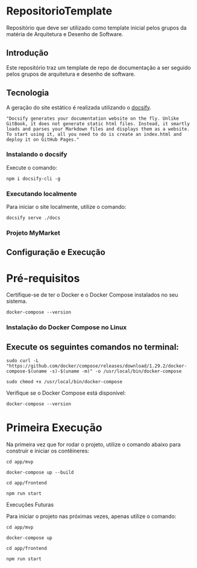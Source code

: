 # RepositorioTemplate

Repositório que deve ser utilizado como template inicial pelos grupos da matéria de Arquitetura e Desenho de Software.

## Introdução

Este repositório traz um template de repo de documentação a ser seguido pelos grupos de arquitetura e desenho de software.

## Tecnologia

A geração do site estático é realizada utilizando o [docsify](https://docsify.js.org/).

```shell
"Docsify generates your documentation website on the fly. Unlike GitBook, it does not generate static html files. Instead, it smartly loads and parses your Markdown files and displays them as a website. To start using it, all you need to do is create an index.html and deploy it on GitHub Pages."
```

### Instalando o docsify

Execute o comando:

```shell
npm i docsify-cli -g
```

### Executando localmente

Para iniciar o site localmente, utilize o comando:

```shell
docsify serve ./docs
```


### Projeto MyMarket

## Configuração e Execução
# Pré-requisitos

Certifique-se de ter o Docker e o Docker Compose instalados no seu sistema.

```
docker-compose --version
```

### Instalação do Docker Compose no Linux

## Execute os seguintes comandos no terminal:

```
sudo curl -L "https://github.com/docker/compose/releases/download/1.29.2/docker-compose-$(uname -s)-$(uname -m)" -o /usr/local/bin/docker-compose
```

```
sudo chmod +x /usr/local/bin/docker-compose
```

Verifique se o Docker Compose está disponível:

```
docker-compose --version
```

# Primeira Execução

Na primeira vez que for rodar o projeto, utilize o comando abaixo para construir e iniciar os contêineres:

```
cd app/mvp
```

```
docker-compose up --build
```

```
cd app/frontend
```

```
npm run start
```

Execuções Futuras

Para iniciar o projeto nas próximas vezes, apenas utilize o comando:

```
cd app/mvp
```

```
docker-compose up
```

```
cd app/frontend
```

```
npm run start
```
